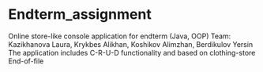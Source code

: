 # Endterm_assignment
Online store-like console application for endterm (Java, OOP)
Team: Kazikhanova Laura, Krykbes Alikhan, Koshikov Alimzhan, Berdikulov Yersin
The application includes C-R-U-D functionality and based on clothing-store
End-of-file
